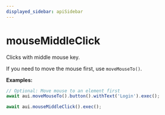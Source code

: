 ```yaml
---
displayed_sidebar: apiSidebar
---
```

# mouseMiddleClick

Clicks with middle mouse key.

If you need to move the mouse first, use `moveMouseTo()`.

**Examples:**
```typescript 
// Optional: Move mouse to an element first
await aui.moveMouseTo().button().withText('Login').exec();

await aui.mouseMiddleClick().exec();
```